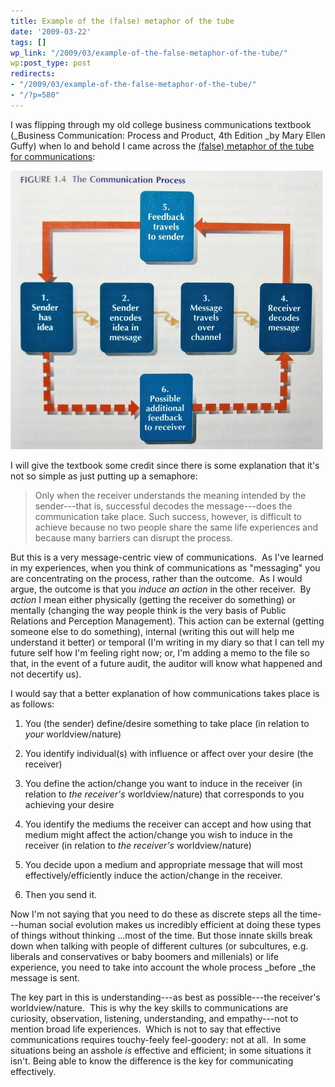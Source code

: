 ```yaml
---
title: Example of the (false) metaphor of the tube
date: '2009-03-22'
tags: []
wp_link: "/2009/03/example-of-the-false-metaphor-of-the-tube/"
wp:post_type: post
redirects:
- "/2009/03/example-of-the-false-metaphor-of-the-tube/"
- "/?p=580"
---
```


I was flipping through my old college business communications textbook (_Business Communication: Process and Product, 4th Edition _by Mary Ellen Guffy) when lo and behold I came across the [(false) metaphor of the tube for communications](http://www.island94.org/2009/02/the-false-metaphor-of-the-tube-for-communication/):

![Guffey - Communications sketch](2009-03-22-Example-of-the-false-metaphor-of-the-tube/guffey-communications-500x446.jpg "Guffey - Communications sketch")

I will give the textbook some credit since there is some explanation that it's not so simple as just putting up a semaphore:

> Only when the receiver understands the meaning intended by the sender---that is, successful decodes the message---does the communication take place. Such success, however, is difficult to achieve because no two people share the same life experiences and because many barriers can disrupt the process.

But this is a very message-centric view of communications.  As I've learned in my experiences, when you think of communications as "messaging" you are concentrating on the process, rather than the outcome.  As I would argue, the outcome is that you _induce an action_ in the other receiver.  By _action_ I mean either physically (getting the receiver do something) or mentally (changing the way people think is the very basis of Public Relations and Perception Management). This action can be external (getting someone else to do something), internal (writing this out will help me understand it better) or temporal (I'm writing in my diary so that I can tell my future self how I'm feeling right now; or, I'm adding a memo to the file so that, in the event of a future audit, the auditor will know what happened and not decertify us).

I would say that a better explanation of how communications takes place is as follows:

1. You (the sender) define/desire something to take place (in relation to _your_ worldview/nature)

2. You identify individual(s) with influence or affect over your desire (the receiver)

3. You define the action/change you want to induce in the receiver (in relation to _the receiver's_ worldview/nature) that corresponds to you achieving your desire

4. You identify the mediums the receiver can accept and how using that medium might affect the action/change you wish to induce in the receiver (in relation to _the receiver's_ worldview/nature)

5. You decide upon a medium and appropriate message that will most effectively/efficiently induce the action/change in the receiver.

6. Then you send it.

Now I'm not saying that you need to do these as discrete steps all the time---human social evolution makes us incredibly efficient at doing these types of things without thinking ...most of the time. But those innate skills break down when talking with people of different cultures (or subcultures, e.g. liberals and conservatives or baby boomers and millenials) or life experience, you need to take into account the whole process _before _the message is sent.

The key part in this is understanding---as best as possible---the receiver's worldview/nature.  This is why the key skills to communications are curiosity, observation, listening, understanding, and empathy---not to mention broad life experiences.  Which is not to say that effective communications requires touchy-feely feel-goodery: not at all.  In some situations being an asshole _is_ effective and efficient; in some situations it isn't. Being able to know the difference is the key for communicating effectively.
